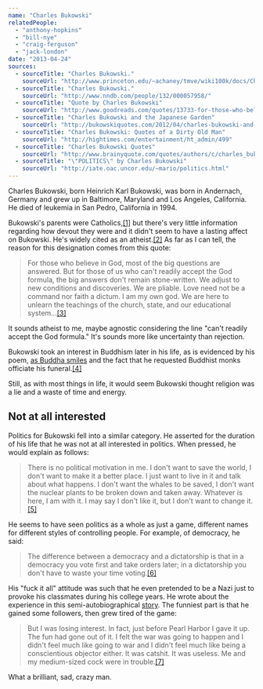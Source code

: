 ```yaml
---
name: "Charles Bukowski"
relatedPeople:
  - "anthony-hopkins"
  - "bill-nye"
  - "craig-ferguson"
  - "jack-london"
date: "2013-04-24"
sources:
  - sourceTitle: "Charles Bukowski."
    sourceUrl: "http://www.princeton.edu/~achaney/tmve/wiki100k/docs/Charles_Bukowski.html"
  - sourceTitle: "Charles Bukowski."
    sourceUrl: "http://www.nndb.com/people/132/000057958/"
  - sourceTitle: "Quote by Charles Bukowski"
    sourceUrl: "http://www.goodreads.com/quotes/13733-for-those-who-believe-in-god-most-of-the-big"
  - sourceTitle: "Charles Bukowski and the Japanese Garden"
    sourceUrl: "http://bukowskiquotes.com/2012/04/charles-bukowski-and-the-japanese-garden/"
  - sourceTitle: "Charles Bukowski: Quotes of a Dirty Old Man"
    sourceUrl: "http://hightimes.com/entertainment/ht_admin/499"
  - sourceTitle: "Charles Bukowski Quotes"
    sourceUrl: "http://www.brainyquote.com/quotes/authors/c/charles_bukowski.html?vm=l"
  - sourceTitle: "\"POLITICS\" by Charles Bukowski"
    sourceUrl: "http://iate.oac.uncor.edu/~mario/politics.html"
---
```


Charles Bukowski, born Heinrich Karl Bukowski, was born in Andernach, Germany and grew up in Baltimore, Maryland and Los Angeles, California. He died of leukemia in San Pedro, California in 1994.

Bukowski's parents were Catholics,<a class="source-citation" href="#http://www.princeton.edu/~achaney/tmve/wiki100k/docs/Charles_Bukowski.html" title="Charles Bukowski.">[1]</a> but there's very little information regarding how devout they were and it didn't seem to have a lasting affect on Bukowski. He's widely cited as an atheist.<a class="source-citation" href="#http://www.nndb.com/people/132/000057958/" title="Charles Bukowski.">[2]</a> As far as I can tell, the reason for this designation comes from this quote:

>For those who believe in God, most of the big questions are answered. But for those of us who can't readily accept the God formula, the big answers don't remain stone-written. We adjust to new conditions and discoveries. We are pliable. Love need not be a command nor faith a dictum. I am my own god. We are here to unlearn the teachings of the church, state, and our educational system…<a class="source-citation" href="#http://www.goodreads.com/quotes/13733-for-those-who-believe-in-god-most-of-the-big" title="Quote by Charles Bukowski">[3]</a>

It sounds atheist to me, maybe agnostic considering the line "can't readily accept the God formula." It's sounds more like uncertainty than rejection.

Bukowski took an interest in Buddhism later in his life, as is evidenced by his poem, [as Buddha smiles](http://thethrownrope.blogspot.com/2011/07/bukowski-buddhist.html) and the fact that he requested Buddhist monks officiate his funeral.<a class="source-citation" href="#http://bukowskiquotes.com/2012/04/charles-bukowski-and-the-japanese-garden/" title="Charles Bukowski and the Japanese Garden">[4]</a>

Still, as with most things in life, it would seem Bukowski thought religion was a lie and a waste of time and energy.


## Not at all interested

Politics for Bukowski fell into a similar category. He asserted for the duration of his life that he was not at all interested in politics. When pressed, he would explain as follows:

>There is no political motivation in me. I don't want to save the world, I don't want to make it a better place. I just want to live in it and talk about what happens. I don't want the whales to be saved, I don't want the nuclear plants to be broken down and taken away. Whatever is here, I am with it. I may say I don't like it, but I don't want to change it.<a class="source-citation" href="#http://hightimes.com/entertainment/ht_admin/499" title="Charles Bukowski: Quotes of a Dirty Old Man">[5]</a>

He seems to have seen politics as a whole as just a game, different names for different styles of controlling people. For example, of democracy, he said:

>The difference between a democracy and a dictatorship is that in a democracy you vote first and take orders later; in a dictatorship you don't have to waste your time voting.<a class="source-citation" href="#http://www.brainyquote.com/quotes/authors/c/charles_bukowski.html?vm=l" title="Charles Bukowski Quotes">[6]</a>

His "fuck it all" attitude was such that he even pretended to be a Nazi just to provoke his classmates during his college years. He wrote about the experience in this semi-autobiographical [story](http://iate.oac.uncor.edu/~mario/politics.html). The funniest part is that he gained some followers, then grew tired of the game:

>But I was losing interest. In fact, just before Pearl Harbor I gave it up. The fun had gone out of it. I felt the war was going to happen and I didn't feel much like going to war and I didn't feel much like being a conscientious objector either. It was catshit. It was useless. Me and my medium-sized cock were in trouble.<a class="source-citation" href="#http://iate.oac.uncor.edu/~mario/politics.html" title="&quot;POLITICS&quot; by Charles Bukowski">[7]</a>

What a brilliant, sad, crazy man.